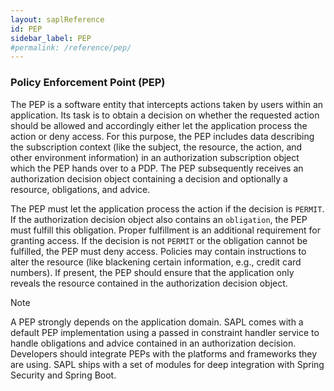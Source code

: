 ```yaml
---
layout: saplReference
id: PEP
sidebar_label: PEP
#permalink: /reference/pep/
---
```


### Policy Enforcement Point (PEP)

The PEP is a software entity that intercepts actions taken by users within an application. Its task is to obtain a decision on whether the requested action should be allowed and accordingly either let the application process the action or deny access. For this purpose, the PEP includes data describing the subscription context (like the subject, the resource, the action, and other environment information) in an authorization subscription object which the PEP hands over to a PDP. The PEP subsequently receives an authorization decision object containing a decision and optionally a resource, obligations, and advice.

The PEP must let the application process the action if the decision is `PERMIT`. If the authorization decision object also contains an `obligation`, the PEP must fulfill this obligation. Proper fulfillment is an additional requirement for granting access. If the decision is not `PERMIT` or the obligation cannot be fulfilled, the PEP must deny access. Policies may contain instructions to alter the resource (like blackening certain information, e.g., credit card numbers). If present, the PEP should ensure that the application only reveals the resource contained in the authorization decision object.

> [!NOTE]
> A PEP strongly depends on the application domain. SAPL comes with a default PEP implementation using a passed in constraint handler service to handle obligations and advice contained in an authorization decision. Developers should integrate PEPs with the platforms and frameworks they are using. SAPL ships with a set of modules for deep integration with Spring Security and Spring Boot.

